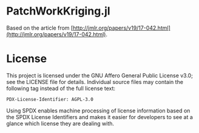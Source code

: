 # PatchWorkKriging.jl
Based on the article from [http://jmlr.org/papers/v19/17-042.html](http://jmlr.org/papers/v19/17-042.html).

# License
This project is licensed under the GNU Affero General Public License v3.0; see the LICENSE file for details. Individual source files may contain the following tag instead of the full license text:
```
PDX-License-Identifier: AGPL-3.0
```

Using SPDX enables machine processing of license information based on the SPDX License Identifiers and makes it easier for developers to see at a glance which license they are dealing with.